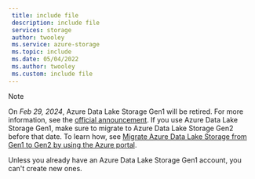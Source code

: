 ```yaml
---
 title: include file
 description: include file
 services: storage
 author: twooley
 ms.service: azure-storage
 ms.topic: include
 ms.date: 05/04/2022
 ms.author: twooley
 ms.custom: include file
---
```


> [!NOTE]
> On *Feb 29, 2024*, Azure Data Lake Storage Gen1 will be retired. For more information, see the [official announcement](https://azure.microsoft.com/updates/action-required-switch-to-azure-data-lake-storage-gen2-by-29-february-2024/). If you use Azure Data Lake Storage Gen1, make sure to migrate to Azure Data Lake Storage Gen2 before that date. To learn how, see [Migrate Azure Data Lake Storage from Gen1 to Gen2 by using the Azure portal](../articles/storage/blobs/data-lake-storage-migrate-gen1-to-gen2-azure-portal.md).
>
> Unless you already have an Azure Data Lake Storage Gen1 account, you can't create new ones.
